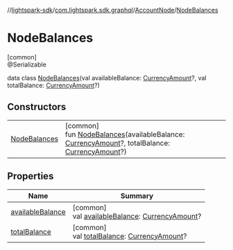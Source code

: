//[lightspark-sdk](../../../../index.md)/[com.lightspark.sdk.graphql](../../index.md)/[AccountNode](../index.md)/[NodeBalances](index.md)

# NodeBalances

[common]\
@Serializable

data class [NodeBalances](index.md)(val availableBalance: [CurrencyAmount](../../../com.lightspark.sdk.model/-currency-amount/index.md)?, val totalBalance: [CurrencyAmount](../../../com.lightspark.sdk.model/-currency-amount/index.md)?)

## Constructors

| | |
|---|---|
| [NodeBalances](-node-balances.md) | [common]<br>fun [NodeBalances](-node-balances.md)(availableBalance: [CurrencyAmount](../../../com.lightspark.sdk.model/-currency-amount/index.md)?, totalBalance: [CurrencyAmount](../../../com.lightspark.sdk.model/-currency-amount/index.md)?) |

## Properties

| Name | Summary |
|---|---|
| [availableBalance](available-balance.md) | [common]<br>val [availableBalance](available-balance.md): [CurrencyAmount](../../../com.lightspark.sdk.model/-currency-amount/index.md)? |
| [totalBalance](total-balance.md) | [common]<br>val [totalBalance](total-balance.md): [CurrencyAmount](../../../com.lightspark.sdk.model/-currency-amount/index.md)? |
